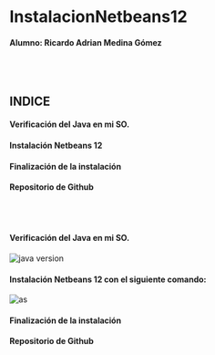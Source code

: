 # InstalacionNetbeans12
#### Alumno: Ricardo Adrian Medina Gómez
<br>
<br>

## INDICE

#### Verificación del Java en mi SO.
#### Instalación Netbeans 12
#### Finalización de la instalación
#### Repositorio de Github
<br>
<br>


#### Verificación del Java en mi SO.

![java version](https://user-images.githubusercontent.com/78496018/136189720-66833a76-0a8e-40b0-a34f-e1f2b0dc59a4.png)


#### Instalación Netbeans 12 con el siguiente comando:

![as](https://user-images.githubusercontent.com/78496018/136190114-e880cadb-9fad-458e-bc22-86f8488b28c7.jpg)


#### Finalización de la instalación



#### Repositorio de Github










